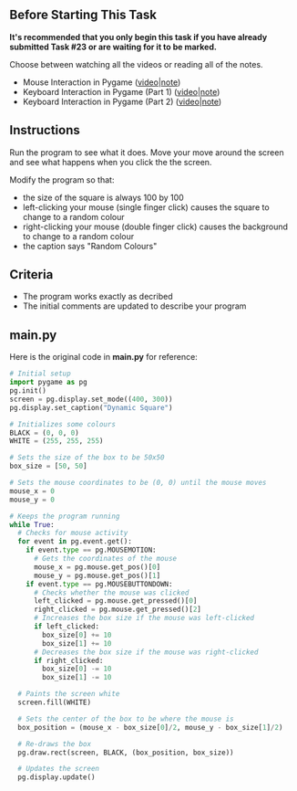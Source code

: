 ## Before Starting This Task

**It's recommended that you only begin this task if you have already submitted Task #23 or are waiting for it to be marked.**

Choose between watching all the videos or reading all of the notes.

* Mouse Interaction in Pygame ([video](https://www.youtube.com/watch?v=u9gxpxMWva0&list=PLVD25niNi0BlwZxjcVF6-vcOdAicWlRjC)|[note](https://github.com/Kitchener-Waterloo-Collegiate-and-VS/ICS3U/blob/main/Unit%203/3.15%20Mouse%20Interaction%20in%20Pygame.md))
* Keyboard Interaction in Pygame (Part 1) ([video](https://www.youtube.com/watch?v=isPI9DkGdvQ&list=PLVD25niNi0BlwZxjcVF6-vcOdAicWlRjC)|[note]([https://github.com/MissStrong/ICS3U/blob/main/Unit%203/8.2%20Keyboard%20Interaction%20in%20Pygame%20(Part%201).md](https://github.com/Kitchener-Waterloo-Collegiate-and-VS/ICS3U/blob/main/Unit%203/3.16%20Keyboard%20Interaction%20in%20Pygame%20(Part%201).md)))
* Keyboard Interaction in Pygame (Part 2) ([video](https://www.youtube.com/watch?v=hUJuj1iuvKI&list=PLVD25niNi0BlwZxjcVF6-vcOdAicWlRjC)|[note](https://github.com/Kitchener-Waterloo-Collegiate-and-VS/ICS3U/blob/main/Unit%203/3.17%20Keyboard%20Interaction%20in%20Pygame%20(Part%202).md))

## Instructions

Run the program to see what it does. Move your move around the screen and see what happens when you click the the screen.

Modify the program so that:
- the size of the square is always 100 by 100 
- left-clicking your mouse (single finger click) causes the square to change to a random colour
- right-clicking your mouse (double finger click) causes the background to change to a random colour
- the caption says "Random Colours"

## Criteria

* The program works exactly as decribed
* The initial comments are updated to describe your program

## main.py

Here is the original code in **main.py** for reference:

```python
# Initial setup
import pygame as pg
pg.init()
screen = pg.display.set_mode((400, 300))
pg.display.set_caption("Dynamic Square")

# Initializes some colours
BLACK = (0, 0, 0)
WHITE = (255, 255, 255)

# Sets the size of the box to be 50x50
box_size = [50, 50]

# Sets the mouse coordinates to be (0, 0) until the mouse moves
mouse_x = 0
mouse_y = 0

# Keeps the program running
while True:
  # Checks for mouse activity
  for event in pg.event.get():
    if event.type == pg.MOUSEMOTION:
      # Gets the coordinates of the mouse
      mouse_x = pg.mouse.get_pos()[0]
      mouse_y = pg.mouse.get_pos()[1]
    if event.type == pg.MOUSEBUTTONDOWN:
      # Checks whether the mouse was clicked
      left_clicked = pg.mouse.get_pressed()[0]
      right_clicked = pg.mouse.get_pressed()[2]
      # Increases the box size if the mouse was left-clicked
      if left_clicked:
        box_size[0] += 10
        box_size[1] += 10
      # Decreases the box size if the mouse was right-clicked
      if right_clicked:
        box_size[0] -= 10
        box_size[1] -= 10

  # Paints the screen white
  screen.fill(WHITE)

  # Sets the center of the box to be where the mouse is
  box_position = (mouse_x - box_size[0]/2, mouse_y - box_size[1]/2)

  # Re-draws the box
  pg.draw.rect(screen, BLACK, (box_position, box_size))

  # Updates the screen
  pg.display.update()
```
